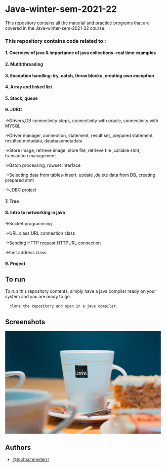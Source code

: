 # Java-winter-sem-2021-22


This repository contains all the material and practice programs that are covered in the Java-winter-sem-2021-22 course.

### This repository contains code related to :
#### 1. Overview of java & importance of java collections -real time examples
#### 2. Mutltithreading
#### 3. Exception handling-try, catch, throw blocks ,creating own exception
#### 4. Array and linked list 
#### 5. Stack, queue
#### 6. JDBC
->Drivers,DB connectivity steps, connectivity with oracle, connectivity with MYSQL

->Driver manager, connection, statement, result set, prepared statement, resultsetmetadata, databasemetadata

->Store image, retrieve image, store file, retrieve file ,callable stmt, transaction management

->Batch processing, rowset Interface

->Selecting data from tables-insert, update ,delete data from DB, creating prepared stmt

->JDBC project 
#### 7. Tree
#### 8. Intro to networking in java
->Socket programming

->URL class,URL connection class

->Sending HTTP request,HTTPURL connection

->Inet address class
#### 9. Project



## To run

To run this repository contents, simply have a java compiler ready on your system and you are ready to go.

```bash
  clone the repository and open in a java compiler.
```


## Screenshots

![App Screenshot](https://github.com/techschneiderrr/Java-winter-sem-2021-22/blob/main/assets/java.jpg)







## Authors

- [@techschneiderrr](https://github.com/techschneiderrr)

